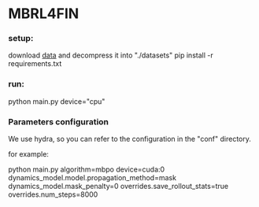 # MBRL4FIN

### setup:
download [data](https://drive.google.com/file/d/18QHvs9nWj8GsZDa6-l56zr7GIBx4G-bg/view?usp=sharing) and decompress it into "./datasets"
pip install -r requirements.txt

### run:
python main.py device="cpu"    

### Parameters configuration
We use hydra, so you can refer to the configuration in the "conf" directory.

for example:

python main.py algorithm=mbpo device=cuda:0 dynamics_model.model.propagation_method=mask dynamics_model.mask_penalty=0 overrides.save_rollout_stats=true overrides.num_steps=8000
